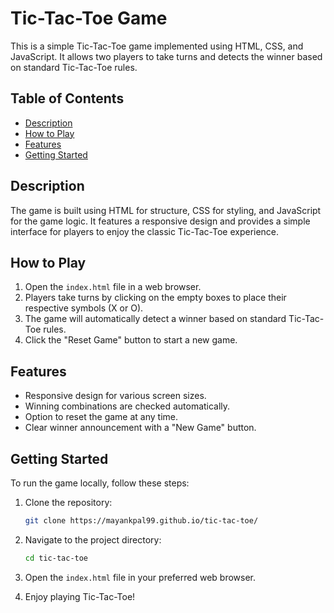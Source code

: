 # Tic-Tac-Toe Game

This is a simple Tic-Tac-Toe game implemented using HTML, CSS, and JavaScript. It allows two players to take turns and detects the winner based on standard Tic-Tac-Toe rules.

## Table of Contents

- [Description](#description)
- [How to Play](#how-to-play)
- [Features](#features)
- [Getting Started](#getting-started)
  

## Description

The game is built using HTML for structure, CSS for styling, and JavaScript for the game logic. It features a responsive design and provides a simple interface for players to enjoy the classic Tic-Tac-Toe experience.

## How to Play

1. Open the `index.html` file in a web browser.
2. Players take turns by clicking on the empty boxes to place their respective symbols (X or O).
3. The game will automatically detect a winner based on standard Tic-Tac-Toe rules.
4. Click the "Reset Game" button to start a new game.

## Features

- Responsive design for various screen sizes.
- Winning combinations are checked automatically.
- Option to reset the game at any time.
- Clear winner announcement with a "New Game" button.

## Getting Started

To run the game locally, follow these steps:

1. Clone the repository:

   ```bash
   git clone https://mayankpal99.github.io/tic-tac-toe/
   ```

2. Navigate to the project directory:

   ```bash
   cd tic-tac-toe
   ```

3. Open the `index.html` file in your preferred web browser.

4. Enjoy playing Tic-Tac-Toe!


